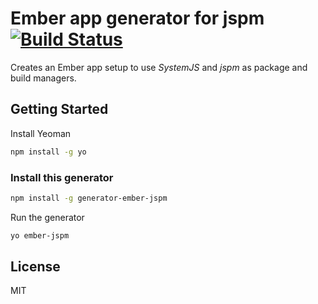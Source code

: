 # Ember app generator for jspm [![Build Status](https://secure.travis-ci.org/kristianmandrup/generator-ember-jspm.png?branch=master)](https://travis-ci.org/kristianmandrup/generator-ember-jspm)

Creates an Ember app setup to use *SystemJS* and *jspm* as package and build managers.

## Getting Started

Install Yeoman

```bash
npm install -g yo
```

### Install this generator

```bash
npm install -g generator-ember-jspm
```

Run the generator

```bash
yo ember-jspm
```

## License

MIT
